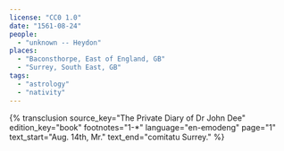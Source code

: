 ```yaml
---
license: "CC0 1.0"
date: "1561-08-24"
people:
  - "unknown -- Heydon"
places:
  - "Baconsthorpe, East of England, GB"
  - "Surrey, South East, GB"
tags:
  - "astrology"
  - "nativity"
---
```

{% transclusion
  source_key="The Private Diary of Dr John Dee"
  edition_key="book"
  footnotes="1-*"
  language="en-emodeng"
  page="1"
  text_start="Aug. 14th, Mr."
  text_end="comitatu Surrey."
%}
